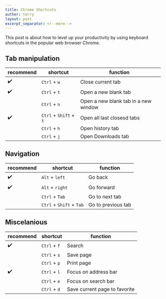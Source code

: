 ```yaml
---
title: Chrome Shortcuts
auther: terry
layout: post
excerpt_separator: <!--more-->
---
```


This post is about how to level up your productivity by using keyboard shortcuts in the popular web browser Chrome.
<!--more-->

## Tab manipulation

| recommend | shortcut | function |
|-----------|----------|----------|
|:heavy_check_mark:| `Ctrl` + `w` | Close current tab  |
|:heavy_check_mark:| `Ctrl` + `t` | Open a new blank tab  |
|| `Ctrl` + `n` | Open a new blank tab in a new window  |
|:heavy_check_mark:| `Ctrl` + `Shift` + `t` | Open all last closesd tabs  |
|| `Ctrl` + `h` | Open history tab  |
|| `Ctrl` + `j` | Open Downloads tab  |

## Navigation

| recommend | shortcut | function |
|-----------|------|----------|
|:heavy_check_mark:| `Alt` + `left` | Go back  |
|:heavy_check_mark:| `Alt` + `right` | Go forward  |
|| `Ctrl` + `Tab` | Go to next tab |
|| `Ctrl` + `Shift` + `Tab` | Go to previous tab  |

## Miscelanious

| recommend | shortcut | function |
|-----------|------|----------|
|:heavy_check_mark:| `Ctrl` + `f` | Search  |
|| `Ctrl` + `s` | Save page  |
|| `Ctrl` + `p` | Print page  |
|:heavy_check_mark:| `Ctrl` + `l` | Focus on address bar  |
|| `Ctrl` + `e` | Focus on search bar  |
|| `Ctrl` + `d` | Save current page to favorite  |
